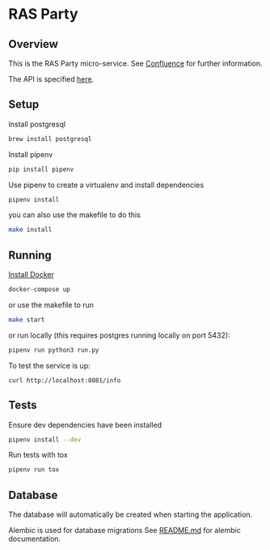 # RAS Party

## Overview
This is the RAS Party micro-service. See [Confluence] for further information.

The API is specified [here](./API.md).

## Setup
Install postgresql
```bash
brew install postgresql
```

Install pipenv
```bash
pip install pipenv
```

Use pipenv to create a virtualenv and install dependencies
```bash
pipenv install
```
you can also use the makefile to do this
```bash
make install
```

## Running

[Install Docker](https://docs.docker.com/engine/installation/)
```bash
docker-compose up
```

or use the makefile to run
```bash
make start
```

or run locally (this requires postgres running locally on port 5432):
```bash
pipenv run python3 run.py
```




To test the service is up:

```
curl http://localhost:8081/info
```

## Tests
Ensure dev dependencies have been installed
```bash
pipenv install --dev
```

Run tests with tox
```bash
pipenv run tox
```

## Database

The database will automatically be created when starting the application.

Alembic is used for database migrations
See [README.md](https://github.com/ONSdigital/ras-party/blob/master/migrations/README.md) for alembic documentation.


[Confluence]: https://digitaleq.atlassian.net/wiki/display/RASB/Party
[tox]: https://tox.readthedocs.io/en/latest/
